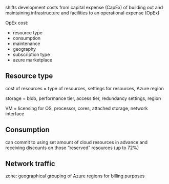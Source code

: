 shifts development costs from capital expense (CapEx) of building out and maintaining infrastructure and facilities to an operational expense (OpEx)

OpEx cost:

- resource type
- consumption
- maintenance
- geography
- subscription type
- azure marketplace

## Resource type

cost of resources = type of resources, settings for resources, Azure region

storage = blob, performance tier, access tier, redundancy settings, region

VM = licensing for OS, processor, cores, attached storage, network interface

## Consumption

can commit to using set amount of cloud resources in advance and receiving discounts on those “reserved” resources (up to 72%)

## Network traffic

zone: geographical grouping of Azure regions for billing purposes